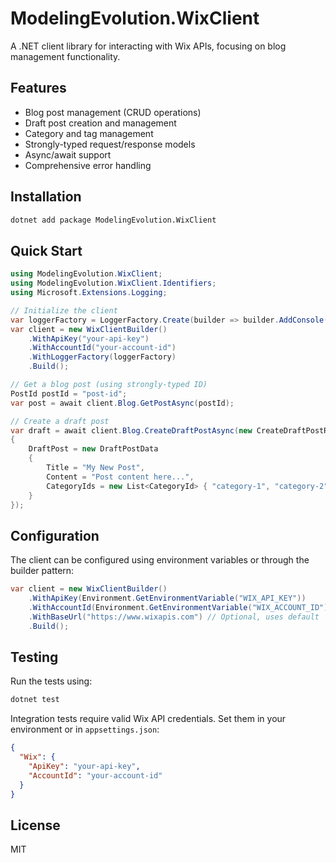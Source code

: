 # ModelingEvolution.WixClient

A .NET client library for interacting with Wix APIs, focusing on blog management functionality.

## Features

- Blog post management (CRUD operations)
- Draft post creation and management
- Category and tag management
- Strongly-typed request/response models
- Async/await support
- Comprehensive error handling

## Installation

```bash
dotnet add package ModelingEvolution.WixClient
```

## Quick Start

```csharp
using ModelingEvolution.WixClient;
using ModelingEvolution.WixClient.Identifiers;
using Microsoft.Extensions.Logging;

// Initialize the client
var loggerFactory = LoggerFactory.Create(builder => builder.AddConsole());
var client = new WixClientBuilder()
    .WithApiKey("your-api-key")
    .WithAccountId("your-account-id")
    .WithLoggerFactory(loggerFactory)
    .Build();

// Get a blog post (using strongly-typed ID)
PostId postId = "post-id";
var post = await client.Blog.GetPostAsync(postId);

// Create a draft post
var draft = await client.Blog.CreateDraftPostAsync(new CreateDraftPostRequest
{
    DraftPost = new DraftPostData
    {
        Title = "My New Post",
        Content = "Post content here...",
        CategoryIds = new List<CategoryId> { "category-1", "category-2" }
    }
});
```

## Configuration

The client can be configured using environment variables or through the builder pattern:

```csharp
var client = new WixClientBuilder()
    .WithApiKey(Environment.GetEnvironmentVariable("WIX_API_KEY"))
    .WithAccountId(Environment.GetEnvironmentVariable("WIX_ACCOUNT_ID"))
    .WithBaseUrl("https://www.wixapis.com") // Optional, uses default
    .Build();
```

## Testing

Run the tests using:

```bash
dotnet test
```

Integration tests require valid Wix API credentials. Set them in your environment or in `appsettings.json`:

```json
{
  "Wix": {
    "ApiKey": "your-api-key",
    "AccountId": "your-account-id"
  }
}
```

## License

MIT